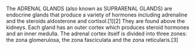 The ADRENAL GLANDS (also known as SUPRARENAL GLANDS) are endocrine glands that produce a variety of hormones including adrenaline and the steroids aldosterone and cortisol.[1][2] They are found above the kidneys. Each gland has an outer cortex which produces steroid hormones and an inner medulla. The adrenal cortex itself is divided into three zones: the zona glomerulosa, the zona fasciculata and the zona reticularis.[3]
